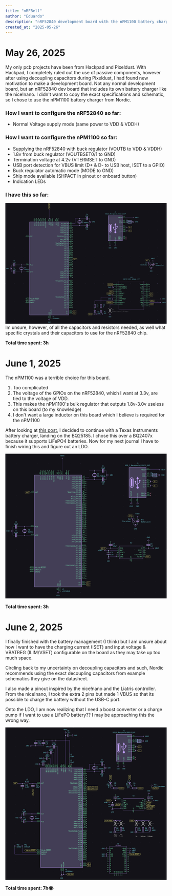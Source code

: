 ```yaml
---
title: "nRFBell"
author: "Eduardo"
description: "nRF52840 development board with the nPM1100 battery charger, inspired by the nice!nano & Supermini nRF52840"
created_at: "2025-05-26"
---
```


# May 26, 2025
My only pcb projects have been from Hackpad and Pixeldust. With Hackpad, I completely ruled out the use of passive components, however after using decoupling capacitors during Pixeldust, I had found new motivation to make a development board. Not any normal development board, but an nRF52840 dev board that includes its own battery charger like the nice!nano. I didn't want to copy the exact specifications and schematic, so I chose to use the nPM1100 battery charger from Nordic.

### How I want to configure the nRF52840 so far:
- Normal Voltage supply mode (same power to VDD & VDDH)

### How I want to configure the nPM1100 so far:
- Supplying the nRF52840 with buck regulator (VOUTB to VDD & VDDH) 
- 1.8v from buck regulator (VOUTBSET0/1 to GND)
- Termination voltage at 4.2v (VTERMSET to GND)
- USB port detection for VBUS limit (D+ & D- to USB host, ISET to a GPIO)
- Buck regulator automatic mode (MODE to GND)
- Ship mode available (SHPACT in pinout or onboard button)
- Indication LEDs

### I have this so far:
![May 26 schematic](journalimages\May26.png)
Im unsure, however, of all the capacitors and resistors needed, as well what specific crystals and their capacitors to use for the nRF52840 chip.

**Total time spent: 3h**

# June 1, 2025
The nPM1100 was a terrible choice for this board.
1. Too complicated
2. The voltage of the GPIOs on the nRF52840, which I want at 3.3v, are tied to the voltage of VDD.
3. This makes the nPM1100's bulk regulator that outputs 1.8v-3.0v useless on this board (to my knowledge)
4. I don't want a large inductor on this board which I believe is required for the nPM1100

After looking at [this post](https://www.reddit.com/r/embedded/comments/1c180l2/which_is_your_favorite_battery_charging_and/), I decided to continue with a Texas Instruments battery charger, landing on the BQ25185.
I chose this over a BQ2407x because it supports LiFePO4 batteries.
Now for my next journal I have to finish wiring this and figure out an LDO.

![June 1 schematic](journalimages\June1.png)

**Total time spent: 3h**

# June 2, 2025
I finally finished with the battery management (I think) but I am unsure about how I want to have the charging current (ISET) and input voltage & VBATREG (ILIM/VSET) configurable on the board as they may take up too much space.

Circling back to my uncertainty on decoupling capacitors and such, Nordic recommends using the exact decoupling capacitors from example schematics they give on the datasheet.

I also made a pinout inspired by the nice!nano and the Liatris controller. From the nice!nano, I took the extra 2 pins but made 1 VBUS so that its possible to charge the battery without the USB-C port.

Onto the LDO, I am now realizing that I need a boost converter or a charge pump if I want to use a LiFePO battery?? I may be approaching this the wrong way.

![June 2 schematic](journalimages\June2.png)

**Total time spent: 7h😭**